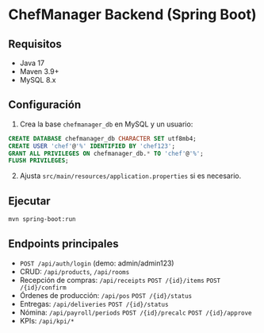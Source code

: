 # ChefManager Backend (Spring Boot)

## Requisitos
- Java 17
- Maven 3.9+
- MySQL 8.x

## Configuración
1. Crea la base `chefmanager_db` en MySQL y un usuario:
```sql
CREATE DATABASE chefmanager_db CHARACTER SET utf8mb4;
CREATE USER 'chef'@'%' IDENTIFIED BY 'chef123';
GRANT ALL PRIVILEGES ON chefmanager_db.* TO 'chef'@'%';
FLUSH PRIVILEGES;
```
2. Ajusta `src/main/resources/application.properties` si es necesario.

## Ejecutar
```bash
mvn spring-boot:run
```

## Endpoints principales
- `POST /api/auth/login` (demo: admin/admin123)
- CRUD: `/api/products`, `/api/rooms`
- Recepción de compras: `/api/receipts` `POST /{id}/items` `POST /{id}/confirm`
- Órdenes de producción: `/api/pos` `POST /{id}/status`
- Entregas: `/api/deliveries` `POST /{id}/status`
- Nómina: `/api/payroll/periods` `POST /{id}/precalc` `POST /{id}/approve`
- KPIs: `/api/kpi/*`

